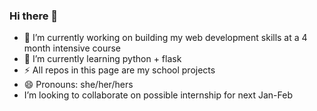 ### Hi there 👋

- 🔭 I’m currently working on building my web development skills at a 4 month intensive course
- 🌱 I’m currently learning python + flask
-  ⚡ All repos in this page are my school projects
- 😄 Pronouns: she/her/hers
- I’m looking to collaborate on possible internship for next Jan-Feb

<!--
**MirvaTam/MirvaTam** is a ✨ _special_ ✨ repository because its `README.md` (this file) appears on your GitHub profile.

Here are some ideas to get you started:


- 👯 I’m looking to collaborate on ...
- 🤔 I’m looking for help with ...
- 💬 Ask me about ...
- 📫 How to reach me: ...

- ⚡ Fun fact: ...
-->
